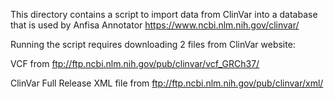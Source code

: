 This directory contains a script to import data from ClinVar into a database that is used by Anfisa Annotator 
https://www.ncbi.nlm.nih.gov/clinvar/

Running the script requires downloading 2 files from ClinVar website:

VCF from ftp://ftp.ncbi.nlm.nih.gov/pub/clinvar/vcf_GRCh37/

ClinVar Full Release XML file from ftp://ftp.ncbi.nlm.nih.gov/pub/clinvar/xml/
